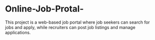 # Online-Job-Protal-
This project is a web-based job portal where job seekers can search for jobs and apply, 
						while recruiters can post job listings and manage applications.
